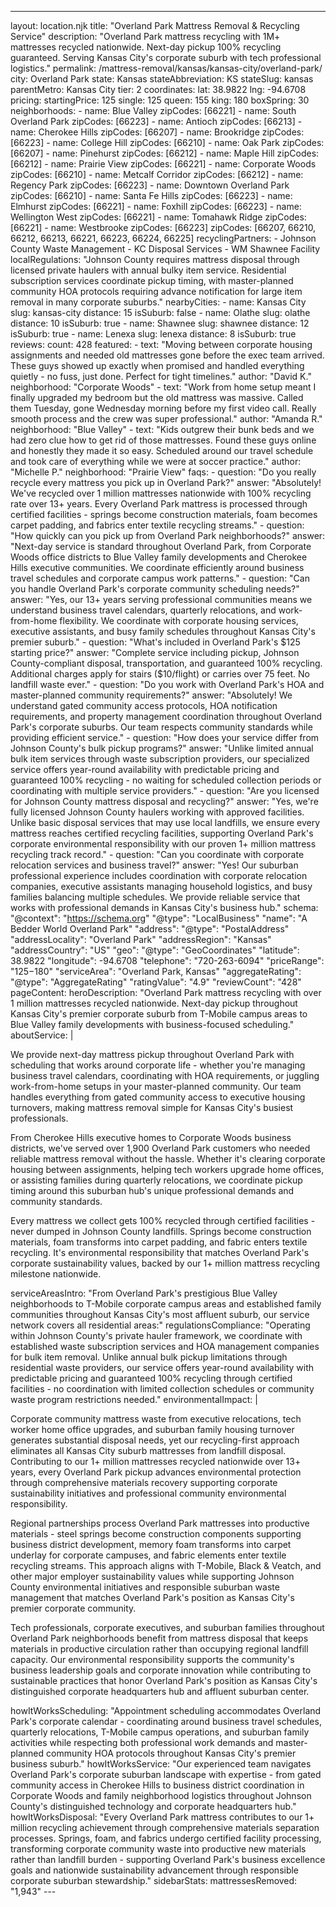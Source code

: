---
layout: location.njk
title: "Overland Park Mattress Removal & Recycling Service"
description: "Overland Park mattress recycling with 1M+ mattresses recycled nationwide. Next-day pickup 100% recycling guaranteed. Serving Kansas City's corporate suburb with tech professional logistics."
permalink: /mattress-removal/kansas/kansas-city/overland-park/
city: Overland Park state: Kansas stateAbbreviation: KS stateSlug: kansas parentMetro: Kansas City tier: 2 coordinates: lat: 38.9822 lng: -94.6708 pricing: startingPrice: 125 single: 125 queen: 155 king: 180 boxSpring: 30 neighborhoods: - name: Blue Valley zipCodes: [66221] - name: South Overland Park zipCodes: [66223] - name: Antioch zipCodes: [66213] - name: Cherokee Hills zipCodes: [66207] - name: Brookridge zipCodes: [66223] - name: College Hill zipCodes: [66210] - name: Oak Park zipCodes: [66207] - name: Pinehurst zipCodes: [66212] - name: Maple Hill zipCodes: [66212] - name: Prairie View zipCodes: [66221] - name: Corporate Woods zipCodes: [66210] - name: Metcalf Corridor zipCodes: [66212] - name: Regency Park zipCodes: [66223] - name: Downtown Overland Park zipCodes: [66210] - name: Santa Fe Hills zipCodes: [66223] - name: Elmhurst zipCodes: [66221] - name: Foxhill zipCodes: [66223] - name: Wellington West zipCodes: [66221] - name: Tomahawk Ridge zipCodes: [66221] - name: Westbrooke zipCodes: [66223] zipCodes: [66207, 66210, 66212, 66213, 66221, 66223, 66224, 66225] recyclingPartners: - Johnson County Waste Management - KC Disposal Services - WM Shawnee Facility localRegulations: "Johnson County requires mattress disposal through licensed private haulers with annual bulky item service. Residential subscription services coordinate pickup timing, with master-planned community HOA protocols requiring advance notification for large item removal in many corporate suburbs." nearbyCities: - name: Kansas City slug: kansas-city distance: 15 isSuburb: false - name: Olathe slug: olathe distance: 10 isSuburb: true - name: Shawnee slug: shawnee distance: 12 isSuburb: true - name: Lenexa slug: lenexa distance: 8 isSuburb: true reviews: count: 428 featured: - text: "Moving between corporate housing assignments and needed old mattresses gone before the exec team arrived. These guys showed up exactly when promised and handled everything quietly - no fuss, just done. Perfect for tight timelines." author: "David K." neighborhood: "Corporate Woods" - text: "Work from home setup meant I finally upgraded my bedroom but the old mattress was massive. Called them Tuesday, gone Wednesday morning before my first video call. Really smooth process and the crew was super professional." author: "Amanda R." neighborhood: "Blue Valley" - text: "Kids outgrew their bunk beds and we had zero clue how to get rid of those mattresses. Found these guys online and honestly they made it so easy. Scheduled around our travel schedule and took care of everything while we were at soccer practice." author: "Michelle P." neighborhood: "Prairie View" faqs: - question: "Do you really recycle every mattress you pick up in Overland Park?" answer: "Absolutely! We've recycled over 1 million mattresses nationwide with 100% recycling rate over 13+ years. Every Overland Park mattress is processed through certified facilities - springs become construction materials, foam becomes carpet padding, and fabrics enter textile recycling streams." - question: "How quickly can you pick up from Overland Park neighborhoods?" answer: "Next-day service is standard throughout Overland Park, from Corporate Woods office districts to Blue Valley family developments and Cherokee Hills executive communities. We coordinate efficiently around business travel schedules and corporate campus work patterns." - question: "Can you handle Overland Park's corporate community scheduling needs?" answer: "Yes, our 13+ years serving professional communities means we understand business travel calendars, quarterly relocations, and work-from-home flexibility. We coordinate with corporate housing services, executive assistants, and busy family schedules throughout Kansas City's premier suburb." - question: "What's included in Overland Park's $125 starting price?" answer: "Complete service including pickup, Johnson County-compliant disposal, transportation, and guaranteed 100% recycling. Additional charges apply for stairs ($10/flight) or carries over 75 feet. No landfill waste ever." - question: "Do you work with Overland Park's HOA and master-planned community requirements?" answer: "Absolutely! We understand gated community access protocols, HOA notification requirements, and property management coordination throughout Overland Park's corporate suburbs. Our team respects community standards while providing efficient service." - question: "How does your service differ from Johnson County's bulk pickup programs?" answer: "Unlike limited annual bulk item services through waste subscription providers, our specialized service offers year-round availability with predictable pricing and guaranteed 100% recycling - no waiting for scheduled collection periods or coordinating with multiple service providers." - question: "Are you licensed for Johnson County mattress disposal and recycling?" answer: "Yes, we're fully licensed Johnson County haulers working with approved facilities. Unlike basic disposal services that may use local landfills, we ensure every mattress reaches certified recycling facilities, supporting Overland Park's corporate environmental responsibility with our proven 1+ million mattress recycling track record." - question: "Can you coordinate with corporate relocation services and business travel?" answer: "Yes! Our suburban professional experience includes coordination with corporate relocation companies, executive assistants managing household logistics, and busy families balancing multiple schedules. We provide reliable service that works with professional demands in Kansas City's business hub." schema: "@context": "https://schema.org" "@type": "LocalBusiness" "name": "A Bedder World Overland Park" "address": "@type": "PostalAddress" "addressLocality": "Overland Park" "addressRegion": "Kansas" "addressCountry": "US" "geo": "@type": "GeoCoordinates" "latitude": 38.9822 "longitude": -94.6708 "telephone": "720-263-6094" "priceRange": "$125-$180" "serviceArea": "Overland Park, Kansas" "aggregateRating": "@type": "AggregateRating" "ratingValue": "4.9" "reviewCount": "428" pageContent: heroDescription: "Overland Park mattress recycling with over 1 million mattresses recycled nationwide. Next-day pickup throughout Kansas City's premier corporate suburb from T-Mobile campus areas to Blue Valley family developments with business-focused scheduling." aboutService: | <p>We provide next-day mattress pickup throughout Overland Park with scheduling that works around corporate life - whether you're managing business travel calendars, coordinating with HOA requirements, or juggling work-from-home setups in your master-planned community. Our team handles everything from gated community access to executive housing turnovers, making mattress removal simple for Kansas City's busiest professionals.</p> <p>From Cherokee Hills executive homes to Corporate Woods business districts, we've served over 1,900 Overland Park customers who needed reliable mattress removal without the hassle. Whether it's clearing corporate housing between assignments, helping tech workers upgrade home offices, or assisting families during quarterly relocations, we coordinate pickup timing around this suburban hub's unique professional demands and community standards.</p> <p>Every mattress we collect gets 100% recycled through certified facilities - never dumped in Johnson County landfills. Springs become construction materials, foam transforms into carpet padding, and fabric enters textile recycling. It's environmental responsibility that matches Overland Park's corporate sustainability values, backed by our 1+ million mattress recycling milestone nationwide.</p> serviceAreasIntro: "From Overland Park's prestigious Blue Valley neighborhoods to T-Mobile corporate campus areas and established family communities throughout Kansas City's most affluent suburb, our service network covers all residential areas:" regulationsCompliance: "Operating within Johnson County's private hauler framework, we coordinate with established waste subscription services and HOA management companies for bulk item removal. Unlike annual bulk pickup limitations through residential waste providers, our service offers year-round availability with predictable pricing and guaranteed 100% recycling through certified facilities - no coordination with limited collection schedules or community waste program restrictions needed." environmentalImpact: | <p>Corporate community mattress waste from executive relocations, tech worker home office upgrades, and suburban family housing turnover generates substantial disposal needs, yet our recycling-first approach eliminates all Kansas City suburb mattresses from landfill disposal. Contributing to our 1+ million mattresses recycled nationwide over 13+ years, every Overland Park pickup advances environmental protection through comprehensive materials recovery supporting corporate sustainability initiatives and professional community environmental responsibility.</p> <p>Regional partnerships process Overland Park mattresses into productive materials - steel springs become construction components supporting business district development, memory foam transforms into carpet underlay for corporate campuses, and fabric elements enter textile recycling streams. This approach aligns with T-Mobile, Black & Veatch, and other major employer sustainability values while supporting Johnson County environmental initiatives and responsible suburban waste management that matches Overland Park's position as Kansas City's premier corporate community.</p> <p>Tech professionals, corporate executives, and suburban families throughout Overland Park neighborhoods benefit from mattress disposal that keeps materials in productive circulation rather than occupying regional landfill capacity. Our environmental responsibility supports the community's business leadership goals and corporate innovation while contributing to sustainable practices that honor Overland Park's position as Kansas City's distinguished corporate headquarters hub and affluent suburban center.</p> howItWorksScheduling: "Appointment scheduling accommodates Overland Park's corporate calendar - coordinating around business travel schedules, quarterly relocations, T-Mobile campus operations, and suburban family activities while respecting both professional work demands and master-planned community HOA protocols throughout Kansas City's premier business suburb." howItWorksService: "Our experienced team navigates Overland Park's corporate suburban landscape with expertise - from gated community access in Cherokee Hills to business district coordination in Corporate Woods and family neighborhood logistics throughout Johnson County's distinguished technology and corporate headquarters hub." howItWorksDisposal: "Every Overland Park mattress contributes to our 1+ million recycling achievement through comprehensive materials separation processes. Springs, foam, and fabrics undergo certified facility processing, transforming corporate community waste into productive new materials rather than landfill burden - supporting Overland Park's business excellence goals and nationwide sustainability advancement through responsible corporate suburban stewardship." sidebarStats: mattressesRemoved: "1,943" ---